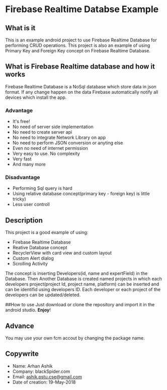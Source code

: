 # Firebase Realtime Databse Example

## What is it
This is an example android project to use Firebase Realtime Database for performing CRUD operations.
This project is also an example of using Primary Key and Foreign Key concept on Firebase Realtime Database.

## What is Firebase Realtime database and how it works
Firebase Realtime Database is a NoSql database which store data in json format. If any change happen on the data Firebase automatically notify all devices which install the app.

### Advantage
 - It's free!
 - No need of server side implementation
 - No need to create server api
 - No need to integrate Network Library on app
 - No need to perform JSON conversion or anyting else
 - Even no need of internet permission
 - Very easy to use. No complexity
 - Very fast
 - And many more
 
### Disadvantage
 - Performing Sql query is hard
 - Using relative database concept(primary key - foreign key) is little tricky)
 - Less user controll


## Description
This project is a good example of using:
 - Firebase Realtime Database
 - Reative Database concept
 - RecyclerView with card view and custom layout
 - Custom Alert dialog
 - Scrolling Activity
 
The concept is inserting Developers(id, name and expertField) in the Database. Then Another Database is created named projects in which each developers project(project Id, project name, platform) can be inserted and can be identifid using developers ID. Each developer or each project of the developers can be updated/deleted.

##How to use
Just download or clone the repository and import it in the android studio. **Enjoy**!

## Advance
You may use your own fcm accout by changing the package name.

## Copywrite
 - Name: Arhan Ashik
 - Company: blackSpider.com
 - Email: ashik.pstu.cse@gmail.com
 - Date of creation: 19-May-2018